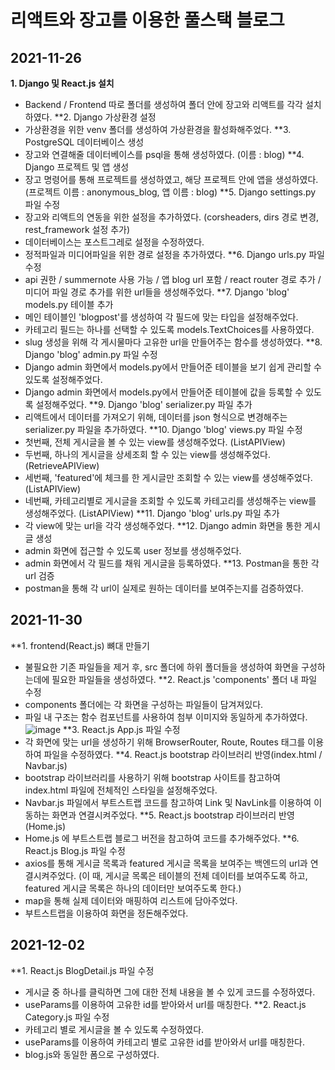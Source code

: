 # 리액트와 장고를 이용한 풀스택 블로그
## 2021-11-26 
**1. Django 및 React.js 설치**
* Backend / Frontend 따로 폴더를 생성하여 폴더 안에 장고와 리액트를 각각 설치하였다.
**2. Django 가상환경 설정 
* 가상환경을 위한 venv 폴더를 생성하여 가상환경을 활성화해주었다. 
**3. PostgreSQL 데이터베이스 생성
* 장고와 연결해줄 데이터베이스를 psql을 통해 생성하였다. (이름 : blog)
**4. Django 프로젝트 및 앱 생성
* 장고 명령어를 통해 프로젝트를 생성하였고, 해당 프로젝트 안에 앱을 생성하였다. (프로젝트 이름 : anonymous_blog, 앱 이름 : blog) 
**5. Django settings.py 파일 수정 
* 장고와 리액트의 연동을 위한 설정을 추가하였다. (corsheaders, dirs 경로 변경, rest_framework 설정 추가) 
* 데이터베이스는 포스트그레로 설정을 수정하였다.  
* 정적파일과 미디어파일을 위한 경로 설정을 추가하였다. 
**6. Django urls.py 파일 수정
* api 권한 / summernote 사용 가능 / 앱 blog url 포함 / react router 경로 추가 / 미디어 파일 경로 추가를 위한 url들을 생성해주었다. 
**7. Django 'blog' models.py 테이블 추가
* 메인 테이블인 'blogpost'를 생성하여 각 필드에 맞는 타입을 설정해주었다.
* 카테고리 필드는 하나를 선택할 수 있도록 models.TextChoices를 사용하였다.  
* slug 생성을 위해 각 게시물마다 고유한 url을 만들어주는 함수를 생성하였다.
**8. Django 'blog' admin.py 파일 수정
* Django admin 화면에서 models.py에서 만들어준 테이블을 보기 쉽게 관리할 수 있도록 설정해주었다.
*  Django admin 화면에서 models.py에서 만들어준 테이블에 값을 등록할 수 있도록 설정해주었다.
**9. Django 'blog' serializer.py 파일 추가
* 리액트에서 데이터를 가져오기 위해, 데이터를 json 형식으로 변경해주는 serializer.py 파일을 추가하였다.
**10. Django 'blog' views.py 파일 수정
* 첫번째, 전체 게시글을 볼 수 있는 view를 생성해주었다. (ListAPIView)
* 두번째, 하나의 게시글을 상세조회 할 수 있는 view를 생성해주었다. (RetrieveAPIView)
* 세번째, 'featured'에 체크를 한 게시글만 조회할 수 있는 view를 생성해주었다. (ListAPIView)
* 네번째, 카테고리별로 게시글을 조회할 수 있도록 카테고리를 생성해주는 view를 생성해주었다. (ListAPIView)
**11. Django 'blog' urls.py 파일 추가
* 각 view에 맞는 url을 각각 생성해주었다. 
**12. Django admin 화면을 통한 게시글 생성
* admin 화면에 접근할 수 있도록 user 정보를 생성해주었다.
* admin 화면에서 각 필드를 채워 게시글을 등록하였다. 
**13. Postman을 통한 각 url 검증 
* postman을 통해 각 url이 실제로 원하는 데이터를 보여주는지를 검증하였다. 

## 2021-11-30
**1. frontend(React.js) 뼈대 만들기 
* 불필요한 기존 파일들을 제거 후, src 폴더에 하위 폴더들을 생성하여 화면을 구성하는데에 필요한 파일들을 생성하였다.
**2. React.js 'components' 폴더 내 파일 수정
* components 폴더에는 각 화면을 구성하는 파일들이 담겨져있다.
* 파일 내 구조는 함수 컴포넌트를 사용하여 첨부 이미지와 동일하게 추가하였다. 
![image](https://user-images.githubusercontent.com/95834067/145533550-b1a70711-5150-4b50-afed-c27ce4c5dc78.png)
**3. React.js App.js 파일 수정
* 각 화면에 맞는 url을 생성하기 위해 BrowserRouter, Route, Routes 태그를 이용하여 파일을 수정하였다. 
**4. React.js bootstrap 라이브러리 반영(index.html / Navbar.js)
* bootstrap 라이브러리를 사용하기 위해 bootstrap 사이트를 참고하여 index.html 파일에 전체적인 스타일을 설정해주었다. 
* Navbar.js 파일에서 부트스트랩 코드를 참고하여 Link 및 NavLink를 이용하여 이동하는 화면과 연결시켜주었다.
**5. React.js bootstrap 라이브러리 반영(Home.js)
* Home.js 에 부트스트랩 블로그 버전을 참고하여 코드를 추가해주었다. 
**6. React.js Blog.js 파일 수정
* axios를 통해 게시글 목록과 featured 게시글 목록을 보여주는 백엔드의 url과 연결시켜주었다. (이 때, 게시글 목록은 테이블의 전체 데이터를 보여주도록 하고, featured 게시글 목록은 하나의 데이터만 보여주도록 한다.)
* map을 통해 실제 데이터와 매핑하여 리스트에 담아주었다. 
* 부트스트랩을 이용하여 화면을 정돈해주었다. 

## 2021-12-02
**1. React.js BlogDetail.js 파일 수정
* 게시글 중 하나를 클릭하면 그에 대한 전체 내용을 볼 수 있게 코드를 수정하였다. 
* useParams를 이용하여 고유한 id를 받아와서 url를 매칭한다. 
**2. React.js Category.js 파일 수정
* 카테고리 별로 게시글을 볼 수 있도록 수정하였다.
* useParams를 이용하여 카테고리 별로 고유한 id를 받아와서 url를 매칭한다. 
* blog.js와 동일한 폼으로 구성하였다. 

